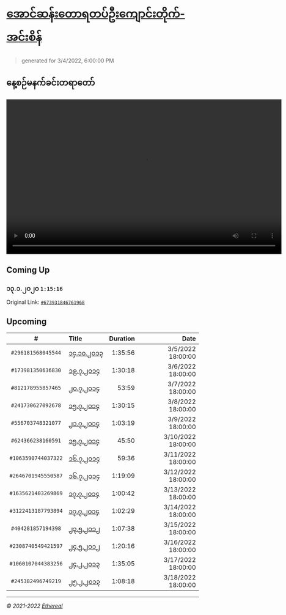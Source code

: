 # [အောင်ဆန်းတောရတပ်ဦးကျောင်းတိုက်-အင်းစိန်](https://www.facebook.com/655653464834259)

> generated for 3/4/2022, 6:00:00 PM

## နေ့စဉ်မနက်ခင်းတရာတော်

<video type="video/mp4" src="https://storage.googleapis.com/mogok-aungsan.appspot.com/public/dhamma/videos/output.mp4" width="720" height="405" preload="auto" controls></video>

## Coming Up

### ၁၃.၁.၂၀၂၀ `1:15:16`

Original Link: [`#673931846761968`](https://www.facebook.com/655653464834259/videos/673931846761968)

## Upcoming

| # | Title | Duration | Date |
|:-----:|:------|---------:|-------------:|
| `#296181568045544` | [၁၄.၁၀.၂၀၁၃](https://www.facebook.com/655653464834259/videos/296181568045544) | 1:35:56 | 3/5/2022 18:00:00 |
| `#173981350636830` | [၁၉.၇.၂၀၁၄](https://www.facebook.com/655653464834259/videos/173981350636830) | 1:30:18 | 3/6/2022 18:00:00 |
| `#812178955857465` | [၂၀.၇.၂၀၁၄](https://www.facebook.com/655653464834259/videos/812178955857465) | 53:59 | 3/7/2022 18:00:00 |
| `#241730627092678` | [၁၅.၇.၂၀၁၄](https://www.facebook.com/655653464834259/videos/241730627092678) | 1:30:15 | 3/8/2022 18:00:00 |
| `#556703748321077` | [၂၁.၇.၂၀၁၄](https://www.facebook.com/655653464834259/videos/556703748321077) | 1:03:19 | 3/9/2022 18:00:00 |
| `#624366238160591` | [၁၅.၇.၂၀၁၄](https://www.facebook.com/655653464834259/videos/624366238160591) | 45:50 | 3/10/2022 18:00:00 |
| `#1063590744037322` | [၁၆.၇.၂၀၁၄](https://www.facebook.com/655653464834259/videos/1063590744037322) | 59:36 | 3/11/2022 18:00:00 |
| `#2646701945550587` | [၁၆.၇.၂၀၁၄](https://www.facebook.com/655653464834259/videos/2646701945550587) | 1:19:09 | 3/12/2022 18:00:00 |
| `#1635621403269869` | [၁၇.၇.၂၀၁၄](https://www.facebook.com/655653464834259/videos/1635621403269869) | 1:00:42 | 3/13/2022 18:00:00 |
| `#3122413187793894` | [၁၇.၇.၂၀၁၄](https://www.facebook.com/655653464834259/videos/3122413187793894) | 1:02:29 | 3/14/2022 18:00:00 |
| `#404281857194398` | [၂၃.၅.၂၀၁၂](https://www.facebook.com/655653464834259/videos/404281857194398) | 1:07:38 | 3/15/2022 18:00:00 |
| `#2308740549421597` | [၂၄.၅.၂၀၁၂](https://www.facebook.com/655653464834259/videos/2308740549421597) | 1:20:16 | 3/16/2022 18:00:00 |
| `#1060107044383256` | [၂၄.၂.၂၀၁၃](https://www.facebook.com/655653464834259/videos/1060107044383256) | 1:35:05 | 3/17/2022 18:00:00 |
| `#245382496749219` | [၂၅.၂.၂၀၁၃](https://www.facebook.com/655653464834259/videos/245382496749219) | 1:08:18 | 3/18/2022 18:00:00 |

---

_&copy; 2021-2022 [Ethereal](https://github.com/etherealtech)_